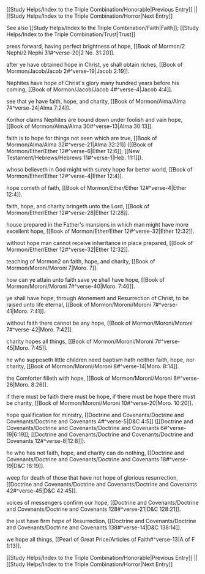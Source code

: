 [[Study Helps/Index to the Triple Combination/Honorable|Previous Entry]]  ||  [[Study Helps/Index to the Triple Combination/Horror|Next Entry]]

 See also [[Study Helps/Index to the Triple Combination/Faith|Faith]]; [[Study Helps/Index to the Triple Combination/Trust|Trust]]

 press forward, having perfect brightness of hope, [[Book of Mormon/2 Nephi/2 Nephi 31#^verse-20|2 Ne. 31:20]].

 after ye have obtained hope in Christ, ye shall obtain riches, [[Book of Mormon/Jacob/Jacob 2#^verse-19|Jacob 2:19]].

 Nephites have hope of Christ's glory many hundred years before his coming, [[Book of Mormon/Jacob/Jacob 4#^verse-4|Jacob 4:4]].

 see that ye have faith, hope, and charity, [[Book of Mormon/Alma/Alma 7#^verse-24|Alma 7:24]].

 Korihor claims Nephites are bound down under foolish and vain hope, [[Book of Mormon/Alma/Alma 30#^verse-13|Alma 30:13]].

 faith is to hope for things not seen which are true, [[Book of Mormon/Alma/Alma 32#^verse-21|Alma 32:21]] ([[Book of Mormon/Ether/Ether 12#^verse-6|Ether 12:6]]; [[New Testament/Hebrews/Hebrews 11#^verse-1|Heb. 11:1]]).

 whoso believeth in God might with surety hope for better world, [[Book of Mormon/Ether/Ether 12#^verse-4|Ether 12:4]].

 hope cometh of faith, [[Book of Mormon/Ether/Ether 12#^verse-4|Ether 12:4]].

 faith, hope, and charity bringeth unto the Lord, [[Book of Mormon/Ether/Ether 12#^verse-28|Ether 12:28]].

 house prepared in the Father's mansions in which man might have more excellent hope, [[Book of Mormon/Ether/Ether 12#^verse-32|Ether 12:32]].

 without hope man cannot receive inheritance in place prepared, [[Book of Mormon/Ether/Ether 12#^verse-32|Ether 12:32]].

 teaching of Mormon2 on faith, hope, and charity, [[Book of Mormon/Moroni/Moroni 7|Moro. 7]].

 how can ye attain unto faith save ye shall have hope, [[Book of Mormon/Moroni/Moroni 7#^verse-40|Moro. 7:40]].

 ye shall have hope, through Atonement and Resurrection of Christ, to be raised unto life eternal, [[Book of Mormon/Moroni/Moroni 7#^verse-41|Moro. 7:41]].

 without faith there cannot be any hope, [[Book of Mormon/Moroni/Moroni 7#^verse-42|Moro. 7:42]].

 charity hopes all things, [[Book of Mormon/Moroni/Moroni 7#^verse-45|Moro. 7:45]].

 he who supposeth little children need baptism hath neither faith, hope, nor charity, [[Book of Mormon/Moroni/Moroni 8#^verse-14|Moro. 8:14]].

 the Comforter filleth with hope, [[Book of Mormon/Moroni/Moroni 8#^verse-26|Moro. 8:26]].

 if there must be faith there must be hope, if there must be hope there must be charity, [[Book of Mormon/Moroni/Moroni 10#^verse-20|Moro. 10:20]].

 hope qualification for ministry, [[Doctrine and Covenants/Doctrine and Covenants/Doctrine and Covenants 4#^verse-5|D&C 4:5]] ([[Doctrine and Covenants/Doctrine and Covenants/Doctrine and Covenants 6#^verse-19|6:19]]; [[Doctrine and Covenants/Doctrine and Covenants/Doctrine and Covenants 12#^verse-8|12:8]]).

 he who has not faith, hope, and charity can do nothing, [[Doctrine and Covenants/Doctrine and Covenants/Doctrine and Covenants 18#^verse-19|D&C 18:19]].

 weep for death of those that have not hope of glorious resurrection, [[Doctrine and Covenants/Doctrine and Covenants/Doctrine and Covenants 42#^verse-45|D&C 42:45]].

 voices of messengers confirm our hope, [[Doctrine and Covenants/Doctrine and Covenants/Doctrine and Covenants 128#^verse-21|D&C 128:21]].

 the just have firm hope of Resurrection, [[Doctrine and Covenants/Doctrine and Covenants/Doctrine and Covenants 138#^verse-14|D&C 138:14]].

 we hope all things, [[Pearl of Great Price/Articles of Faith#^verse-13|A of F 1:13]].

[[Study Helps/Index to the Triple Combination/Honorable|Previous Entry]]  ||  [[Study Helps/Index to the Triple Combination/Horror|Next Entry]]